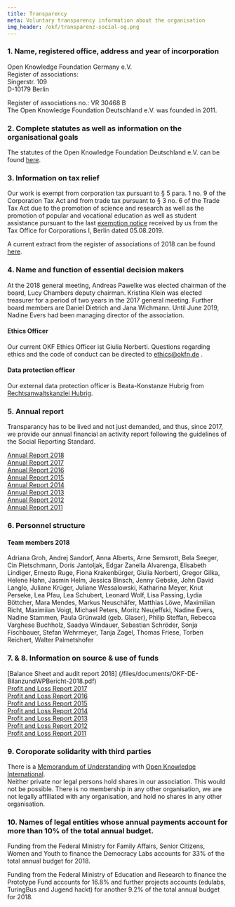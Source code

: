 ```yaml
---
title: Transparency
meta: Voluntary transparency information about the organisation
img_header: /okf/transparenz-social-og.png
---
```


### 1. Name, registered office, address and year of incorporation

Open Knowledge Foundation Germany e.V. <br>
Register of associations: <br>
Singerstr. 109 <br>
D-10179 Berlin <br>

Register of associations no.: VR 30468 B <br>
The Open Knowledge Foundation Deutschland e.V. was founded in 2011.

### 2. Complete statutes as well as information on the organisational goals
The statutes of the Open Knowledge Foundation Deutschland e.V. can be found [here](/files/documents/01_Satzung.pdf).


### 3. Information on tax relief
Our work is exempt from corporation tax pursuant to § 5 para. 1 no. 9 of the Corporation Tax Act and from trade tax pursuant to § 3 no. 6 of the Trade Tax Act due to the promotion of science and research as well as the promotion of popular and vocational education as well as student assistance pursuant to the last [exemption notice](/files/documents/FreistellungsbescheidOKF_2018.pdf) received by us from the Tax Office for Corporations I, Berlin dated 05.08.2019.

A current extract from the register of associations of 2018 can be found [here](/files/documents/Vereinsregisterauszug_OKFDE_2018.pdf).

### 4. Name and function of essential decision makers
At the 2018 general meeting, Andreas Pawelke was elected chairman of the board, Lucy Chambers deputy chairman. Kristina Klein was elected treasurer for a period of two years in the 2017 general meeting. Further board members are Daniel Dietrich and Jana Wichmann. Until June 2019, Nadine Evers had been managing director of the association.

#### Ethics Officer
Our current OKF Ethics Officer ist Giulia Norberti. Questions regarding ethics and the code of conduct can be directed to ethics@okfn.de .

#### Data protection officer
Our external data protection officer is Beata-Konstanze Hubrig from [Rechtsanwaltskanzlei Hubrig](https://kanzlei-hubrig.de/).

### 5. Annual report
Transparancy has to be lived and not just demanded, and thus, since 2017, we provide our annual financial an activity report following the guidelines of the Social Reporting Standard.

[Annual Report 2018](https://2018.okfn.de/) <br>
[Annual Report 2017](/files/documents/OKFDE-Taetigkeitsbericht-2017.pdf) <br>
[Annual Report 2016](/files/documents/OKFDE-Taetigkeitsbericht-2016.pdf) <br>
[Annual Report 2015](/files/documents/OKFDE-Annualreport-2015.pdf) <br>
[Annual Report 2014](/files/documents/OKFDE-Taetigkeitsbericht-2014.pdf) <br>
[Annual Report 2013](/files/documents/OKFDE-Taetigkeitsbericht-2013.pdf) <br>
[Annual Report 2012](/files/documents/OKFDE-Taetigkeitsbericht-2012.pdf) <br>
[Annual Report 2011](/files/documents/OKFDE-Taetigkeitsbericht-2011.pdf)


### 6. Personnel structure

#### Team members 2018

Adriana Groh, Andrej Sandorf, Anna Alberts, Arne Semsrott, Bela Seeger, Cin Pietschmann, Doris Jantoljak, Edgar Zanella Alvarenga, Elisabeth Lindiger, Ernesto Ruge, Fiona Krakenbürger, Giulia Norberti, Gregor Gilka, Helene Hahn, Jasmin Helm, Jessica Binsch, Jenny Gebske, John David Langlo, Juliane Krüger, Juliane Wessalowski, Katharina Meyer, Knut Perseke, Lea Pfau, Lea Schubert, Leonard Wolf, Lisa Passing, Lydia Böttcher, Mara Mendes, Markus Neuschäfer, Matthias Löwe, Maximilian Richt, Maximiian Voigt, Michael Peters, Moritz Neujeffski, Nadine Evers, Nadine Stammen, Paula Grünwald (geb. Glaser), Philip Steffan, Rebecca Varghese Buchholz, Saadya Windauer, Sebastian Schröder, Sonja Fischbauer, Stefan Wehrmeyer, Tanja Zagel, Thomas Friese, Torben Reichert, Walter Palmetshofer

### 7. & 8. Information on source & use of funds

[Balance Sheet and audit report 2018] (/files/documents/OKF-DE-BilanzundWPBericht-2018.pdf) <br>
[Profit and Loss Report 2017](/files/documents/OKF-DE-Gerinnermittlung-kurz-2017.pdf) <br>
[Profit and Loss Report 2016](/files/documents/OKF-DE-Germsermittlung-kurz-2016.pdf) <br>
[Profit and Loss Report 2015](/files/documents/OKF-EN-Gerufermittlung-kurz-2015.pdf) <br>
[Profit and Loss Report 2014](/files/documents/OKF-DE-Germsermittlung-kurz-2014.pdf) <br>
[Profit and Loss Report 2013](/files/documents/OKF-EN-EN-Gerinnermittlung-kurz-2013.pdf) <br>
[Profit and Loss Report 2012](/files/documents/OKF-DE-Germsermittlung-kurz-2012.pdf) <br>
[Profit and Loss Report 2011](/files/documents/OKF-DE-Profit-Accounting-short--2011.pdf)

### 9. Coroporate solidarity with third parties
There is a [Memorandum of Understanding](/files/documents/05_Memorandum_of_Understanding.pdf) with [Open Knowledge International](https://okfn.org/).<br>
Neither private nor legal persons hold shares in our association. This would not be possible. There is no membership in any other organisation, we are not legally affiliated with any organisation, and hold no shares in any other organisation.

### 10. Names of legal entities whose annual payments account for more than 10% of the total annual budget.

Funding from the Federal Ministry for Family Affairs, Senior Citizens, Women and Youth to finance the Democracy Labs accounts for 33% of the total annual budget for 2018.

Funding from the Federal Ministry of Education and Research to finance the Prototype Fund accounts for 16.8% and further projects accounts (edulabs, TuringBus and Jugend hackt) for another 9.2% of the total annual budget for 2018.
